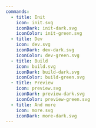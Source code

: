 ```yaml
---
commands:
  - title: Init
    icon: init.svg
    iconDark: init-dark.svg
    iconColor: init-green.svg
  - title: Dev
    icon: dev.svg
    iconDark: dev-dark.svg
    iconColor: dev-green.svg
  - title: Build
    icon: build.svg
    iconDark: build-dark.svg
    iconColor: build-green.svg
  - title: Preview
    icon: preview.svg
    iconDark: preview-dark.svg
    iconColor: preview-green.svg
  - title: And more
    icon: more.svg
    iconDark: more-dark.svg
---
```

